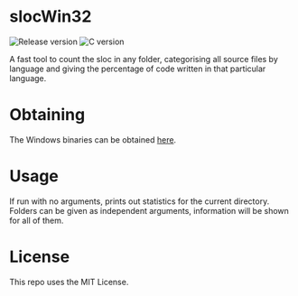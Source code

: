 # slocWin32

![Release version](https://img.shields.io/badge/release-v1.0.0-green.svg)
![C version](https://img.shields.io/badge/version-C2x-blue.svg)

A fast tool to count the sloc in any folder, categorising all source files by
language and giving the percentage of code written in that particular language.


# Obtaining

The Windows binaries can be obtained [here](https://github.com/makuke1234/slocWin32/releases/tag/Stable).


# Usage

If run with no arguments, prints out statistics for the current directory.
Folders can be given as independent arguments, information will be shown for all of them.


# License

This repo uses the MIT License.
